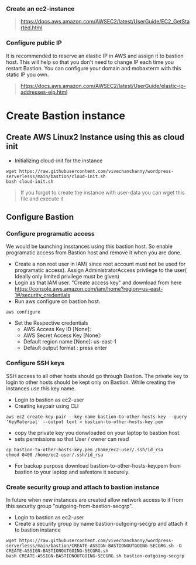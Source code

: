 ### Create an  ec2-instance
> https://docs.aws.amazon.com/AWSEC2/latest/UserGuide/EC2_GetStarted.html
### Configure public IP
It is recommended to reserve an elastic IP in AWS and assign it to bastion host. This will help so that you don't need to change IP each time you restart Bastion. You can configure your domain and mobaxterm with this static IP you own.
> https://docs.aws.amazon.com/AWSEC2/latest/UserGuide/elastic-ip-addresses-eip.html
# Create Bastion instance
## Create AWS Linux2 Instance using this as cloud init
- Initializing cloud-init for the instance
```
wget https://raw.githubusercontent.com/vivechanchanny/wordpress-serverlesss/main/bastion/cloud-init.sh
bash cloud-init.sh
```
> If you forgot to create the instance with user-data you can wget this file and execute it
## Configure Bastion
### Configure programatic access
We would be launching insstances using this bastion host. So enable programatic access from Bastion host and remove it when you are done.
- Create a non root user in IAM( since root account must not be used for programatic access). Assign AdministratorAccess privilege to the user( Ideally only limited privilege must be given)
- Login as that IAM user. "Create access key" and download from here https://console.aws.amazon.com/iam/home?region=us-east-1#/security_credentials
- Run aws configure on bastion host.
```
aws configure
```
- Set the Respective credentials
   - AWS Access Key ID [None]: 
   - AWS Secret Access Key [None]: 
   - Default region name [None]: us-east-1
   - Default output format : press enter
### Configure SSH keys
SSH access to all other hosts should go through Bastion. The private key to login to other hosts should be kept only on Bastion. While creating the instances use this key name.
- Login to bastion as ec2-user
- Creating keypair using CLI
```
aws ec2 create-key-pair --key-name bastion-to-other-hosts-key --query 'KeyMaterial' --output text > bastion-to-other-hosts-key.pem
```
- copy the private key you donwloaded on your laptop to bastion host.
- sets permissions so that User / owner can read
```
cp bastion-to-other-hosts-key.pem /home/ec2-user/.ssh/id_rsa
chmod 0400 /home/ec2-user/.ssh/id_rsa
```
- For backup purpose download bastion-to-other-hosts-key.pem from bastion to your laptop and safestore it securely.
### Create security group and attach to bastion instance
In future when new instances are created allow network access to it from this security group "outgoing-from-bastion-secgrp".
- Login to bastion as ec2-user
- Create a security group by name bastion-outgoing-secgrp and attach it to bastion instance
```
wget https://raw.githubusercontent.com/vivechanchanny/wordpress-serverlesss/main/bastion/CREATE-ASSIGN-BASTIONOUTGOING-SECGRG.sh -O CREATE-ASSIGN-BASTIONOUTGOING-SECGRG.sh
bash CREATE-ASSIGN-BASTIONOUTGOING-SECGRG.sh bastion-outgoing-secgrp
```
